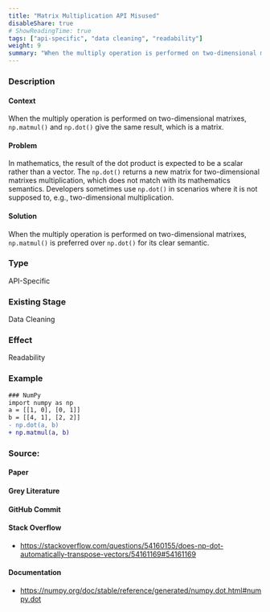 ```yaml
---
title: "Matrix Multiplication API Misused"
disableShare: true
# ShowReadingTime: true
tags: ["api-specific", "data cleaning", "readability"]
weight: 9
summary: "When the multiply operation is performed on two-dimensional matrixes, use `np.matmul()` instead of `np.dot()` in NumPy for better semantics. "
---
```


### Description

#### Context
 When the multiply operation is performed on two-dimensional matrixes, `np.matmul()` and `np.dot()` give the same result, which is a matrix.

#### Problem
In mathematics, the result of the dot product is expected to be a scalar rather than a vector. The `np.dot()` returns a new matrix for two-dimensional matrixes multiplication, which does not match with its mathematics semantics. Developers sometimes use `np.dot()` in scenarios where it is not supposed to, e.g., two-dimensional multiplication.

#### Solution
 When the multiply operation is performed on two-dimensional matrixes, `np.matmul()` is preferred over `np.dot()` for its clear semantic.

### Type

API-Specific

### Existing Stage

Data Cleaning

### Effect

Readability

### Example

```diff
### NumPy
import numpy as np
a = [[1, 0], [0, 1]]
b = [[4, 1], [2, 2]]
- np.dot(a, b)
+ np.matmul(a, b)
```

### Source:

#### Paper 

#### Grey Literature

#### GitHub Commit

#### Stack Overflow
- https://stackoverflow.com/questions/54160155/does-np-dot-automatically-transpose-vectors/54161169#54161169

#### Documentation
- https://numpy.org/doc/stable/reference/generated/numpy.dot.html#numpy.dot

